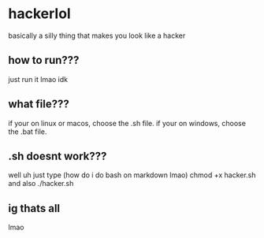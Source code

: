 # hackerlol

basically a silly thing that makes you look like a hacker

## how to run???

just run it lmao idk

## what file???

if your on linux or macos, choose the .sh file. if your on windows, choose the .bat file.

## .sh doesnt work???

well uh just type
(how do i do bash on markdown lmao)
chmod +x hacker.sh
and also
./hacker.sh

## ig thats all

lmao
